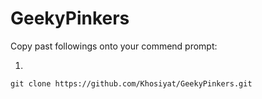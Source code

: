 # GeekyPinkers

Copy past followings onto your commend prompt:

1.
```python3
git clone https://github.com/Khosiyat/GeekyPinkers.git
```
